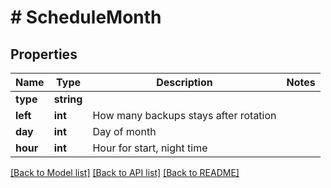 # # ScheduleMonth

## Properties

Name | Type | Description | Notes
------------ | ------------- | ------------- | -------------
**type** | **string** |  |
**left** | **int** | How many backups stays after rotation |
**day** | **int** | Day of month |
**hour** | **int** | Hour for start, night time |

[[Back to Model list]](../../README.md#models) [[Back to API list]](../../README.md#endpoints) [[Back to README]](../../README.md)
